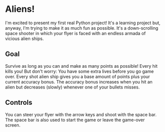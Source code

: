 # Aliens!
I'm excited to present my first real Python project! It's a learning
project but, anyway, I'm trying to make it as much fun as possible.
It's a down-scrolling space shooter in which your flyer is faced with
an endless armada of vicious alien ships.

## Goal
Survive as long as you can and make as many points as possible!
Every hit kills you! But don't worry: You have some extra lives
before you go game over. 
Every shot alien ship gives you a base amount of points plus your
current accuracy bonus. The accuracy bonus increases when you hit an
alien but decreases (slowly) whenever one of your bullets misses.

## Controls
You can steer your flyer with the arrow keys and shoot with the space bar.
The space bar is also used to start the game or leave the game-over screen.